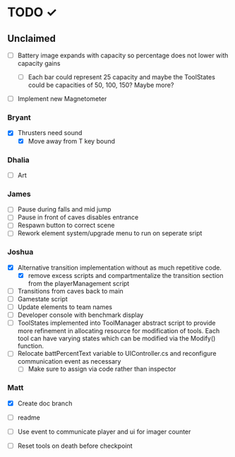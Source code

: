 # TODO ✓

## Unclaimed
- [ ] Battery image expands with capacity so percentage does not lower with capacity gains
  - [ ] Each bar could represent 25 capacity and maybe the ToolStates could be capacities of 50, 100, 150?  Maybe more?
- [ ] Implement new Magnetometer


### Bryant

- [x] Thrusters need sound
  - [x] Move away from T key bound

### Dhalia

- [ ] Art

### James

- [ ] Pause during falls and mid jump
- [ ] Pause in front of caves disables entrance
- [ ] Respawn button to correct scene
- [ ] Rework element system/upgrade menu to run on seperate sript

### Joshua

- [x] Alternative transition implementation without as much repetitive code.
  - [x] remove excess scripts and compartmentalize the transition section from the playerManagement script
- [ ] Transitions from caves back to main
- [ ] Gamestate script
- [ ] Update elements to team names
- [ ] Developer console with benchmark display
- [ ] ToolStates implemented into ToolManager abstract script to provide more refinement in allocating resource for modification of tools.  Each tool can have varying states which can be modified via the Modify() function.
- [ ] Relocate battPercentText variable to UIController.cs and reconfigure communication event as necessary
  - [ ] Make sure to assign via code rather than inspector

### Matt
- [x] Create doc branch
- [ ] readme
- [ ] Use event to communicate player and ui for imager counter
- [ ] Reset tools on death before checkpoint

